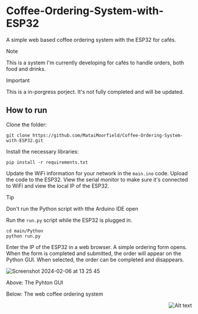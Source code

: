 # Coffee-Ordering-System-with-ESP32
A simple web based coffee ordering system with the ESP32 for cafés.

> [!NOTE]
> This is a system I'm currently developing for cafés to handle orders, both food and drinks.

> [!IMPORTANT]
> This is a in-porgress porject. It's not fully completed and will be updated.

## How to run

Clone the folder:
```
git clone https://github.com/MataiMoorfield/Coffee-Ordering-System-with-ESP32.git
```
Install the necessary libraries:
```
pip install -r requirements.txt
```
Update the WiFi information for your network in the `main.ino` code. Upload the code to the ESP32. View the serial monitor to make sure it's connected to WiFi and view the local IP of the ESP32.

> [!TIP]
> Don't run the Python script with tthe Arduino IDE open

Run the `run.py` script while the ESP32 is plugged in.
```
cd main/Python
python run.py
```

Enter the IP of the ESP32 in a web browser. A simple ordering form opens. When the form is completed and submitted, the order will appear on the Python GUI. When selected, the order can be completed and disappears.

![Screenshot 2024-02-06 at 13 25 45](https://github.com/MataiMoorfield/Coffee-Ordering-System-with-ESP32/assets/138086469/8d18f029-6507-4e84-b749-aecffd2eb4bd)

Above: The Pyhton GUI

Below: The web coffee ordering system

<div style="text-align: right">
  <img src="https://github.com/MataiMoorfield/Coffee-Ordering-System-with-ESP32/assets/138086469/063af052-8572-46fd-9aae-6a818656e237" alt="Alt text">
</div>
